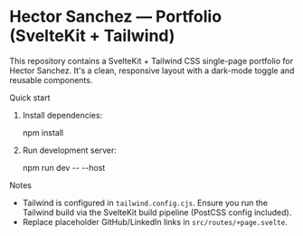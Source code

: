 # Hector Sanchez — Portfolio (SvelteKit + Tailwind)

This repository contains a SvelteKit + Tailwind CSS single-page portfolio for Hector Sanchez. It's a clean, responsive layout with a dark-mode toggle and reusable components.

Quick start

1. Install dependencies:

   npm install

2. Run development server:

   npm run dev -- --host

Notes

- Tailwind is configured in `tailwind.config.cjs`. Ensure you run the Tailwind build via the SvelteKit build pipeline (PostCSS config included).
- Replace placeholder GitHub/LinkedIn links in `src/routes/+page.svelte`.

